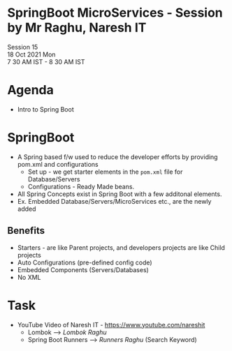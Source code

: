 # SpringBoot MicroServices - Session by Mr Raghu, Naresh IT

Session 15 \
18 Oct 2021 Mon \
7 30 AM IST - 8 30 AM IST

# Agenda

* Intro to Spring Boot

# SpringBoot

* A Spring based f/w used to reduce the developer efforts by providing pom.xml and configurations
  * Set up  - we get starter elements in the `pom.xml` file for Database/Servers
  * Configurations - Ready Made beans.
* All Spring Concepts exist in Spring Boot with a few additonal elements.
* Ex. Embedded Database/Servers/MicroServices etc., are the newly added

## Benefits

* Starters - are like Parent projects, and developers projects are like Child projects
* Auto Configurations (pre-defined config code)
* Embedded Components (Servers/Databases)
* No XML

# Task

* YouTube Video of Naresh IT - https://www.youtube.com/nareshit
  * Lombok --> *Lombok Raghu*
  * Spring Boot Runners --> *Runners Raghu* (Search Keyword)
